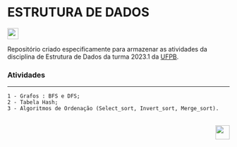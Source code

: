 # ESTRUTURA DE DADOS
<a href="https://github.com/marianamartiyns"><img height="25" src="https://img.shields.io/badge/-Mariana Martins-black?logo=github&style=flat-square"/></a>
 

Repositório criado especificamente para armazenar as atividades da disciplina de Estrutura de Dados da turma 2023.1 da [UFPB](https://sigaa.ufpb.br/sigaa/public/curso/portal.jsf?id=14289031&lc=pt_BR).

### Atividades
---

```
1 - Grafos : BFS e DFS;
2 - Tabela Hash;
3 - Algoritmos de Ordenação (Select_sort, Invert_sort, Merge_sort).
```
<br>
<img align="right" width ='32px' src ='https://raw.githubusercontent.com/rahulbanerjee26/githubAboutMeGenerator/main/icons/python.svg'> </a>
